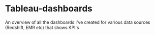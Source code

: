 # Tableau-dashboards
An overview of all the dashboards I've created for various data sources (Redshift, EMR etc) that shows KPI's
